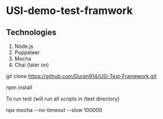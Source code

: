 # USI-demo-test-framwork

## Technologies 

1. Node.js 
2. Puppeteer
3. Mocha 
4. Chai (later on)

git clone https://github.com/Duran914/USI-Test-Framework.git

npm install

To run test (will run all scripts in /test directory)

npx mocha --no-timeout --slow 100000
